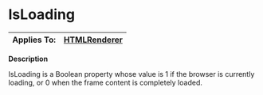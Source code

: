



<h1 class="heading"><span class="name">IsLoading</span></h1>

| Applies To: | [HTMLRenderer](../a-z/htmlrenderer.md) |
| --- | ---  |



**Description**


IsLoading is a Boolean property whose value is 1 if the browser is currently loading, or 0 when the frame content is completely loaded.



